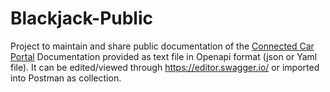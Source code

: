 # Blackjack-Public
Project to maintain and share public documentation of the [Connected Car Portal](https://github.com/scopetech/Blackjack)
Documentation provided as text file in Openapi format (json or Yaml file). It can be edited/viewed through https://editor.swagger.io/ or imported into Postman as collection.
